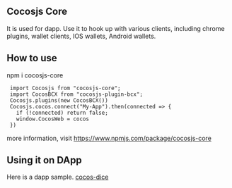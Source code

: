 ## Cocosjs Core

It is used for dapp.
Use it to hook up with various clients, including chrome plugins, wallet clients, IOS wallets, Android wallets.

## How to use

npm i cocosjs-core

```
 import Cocosjs from "cocosjs-core";
 import CocosBCX from "cocosjs-plugin-bcx";
 Cocosjs.plugins(new CocosBCX())
 Cocosjs.cocos.connect("My-App").then(connected => {
   if (!connected) return false;
   window.CocosWeb = cocos
 })
 ```

more information, visit https://www.npmjs.com/package/cocosjs-core

## Using it on DApp

Here is a dapp sample. [cocos-dice](https://github.com/Cocos-BCX/cocos-dice) 
